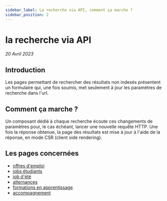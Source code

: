 ```yaml
---
sidebar_label: La recherche via API, comment ça marche ?
sidebar_position: 2
---
```


# la recherche via API

_20 Avril 2023_

## Introduction 

Les pages permettant de rechercher des résultats non indexés présentent un formulaire qui, une fois soumis, met
seulement à jour les paramètres de recherche dans l'url. 


## Comment ça marche ? 

Un composant dédié à chaque recherche écoute ces changements de
paramètres pour, le cas échéant, lancer une nouvelle requête HTTP. Une fois la réponse obtenue, la page des résultats
est mise à jour à l'aide de la réponse, en mode CSR (client side rendering).

## Les pages concernées 

- [offres d'emploi](https://www.1jeune1solution.gouv.fr/emplois?page=1) 
- [jobs étudiants](https://www.1jeune1solution.gouv.fr/jobs-etudiants?page=1) 
- [job d'été](https://www.1jeune1solution.gouv.fr/) 
- [alternances](https://www.1jeune1solution.gouv.fr/apprentissage) 
- [formations en apprentissage](https://www.1jeune1solution.gouv.fr/formations/apprentissage) 
- [accompagnement](https://www.1jeune1solution.gouv.fr/accompagnement) 